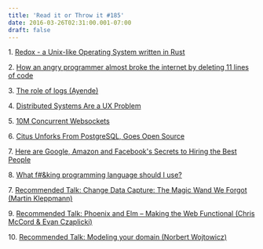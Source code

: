 ```yaml
---
title: 'Read it or Throw it #185'
date: 2016-03-26T02:31:00.001-07:00
draft: false
---
```


1. [Redox - a Unix-like Operating System written in Rust](http://www.redox-os.org/)

2. [How an angry programmer almost broke the internet by deleting 11 lines of code](http://www.independent.co.uk/life-style/gadgets-and-tech/news/how-an-angry-programmer-almost-broke-the-internet-by-deleting-11-lines-of-code-a6950726.html)

3. [The role of logs (Ayende)](https://ayende.com/blog/173761/the-role-of-logs)

4. [Distributed Systems Are a UX Problem](http://bravenewgeek.com/distributed-systems-are-a-ux-problem/)

5. [10M Concurrent Websockets](http://goroutines.com/10m)

6. [Citus Unforks From PostgreSQL, Goes Open Source](https://www.citusdata.com/blog/17-ozgun-erdogan/403-citus-unforks-postgresql-goes-open-source)

7. [Here are Google, Amazon and Facebook's Secrets to Hiring the Best People](http://thecooperreview.com/google-amazon-facebook-secrets-hiring-best-people/)

8. [What f#&king programming language should I use?](http://www.wfplsiu.com/)

7. [Recommended Talk: Change Data Capture: The Magic Wand We Forgot (Martin Kleppmann)](https://www.youtube.com/watch?v=ZAZJqEKUl3U)

9. [Recommended Talk: Phoenix and Elm – Making the Web Functional (Chris McCord & Evan Czaplicki)](https://www.youtube.com/watch?v=XJ9ckqCMiKk)

10. [Recommended Talk: Modeling your domain (Norbert Wojtowicz)](https://www.youtube.com/watch?v=UrGJHfB21Ok)